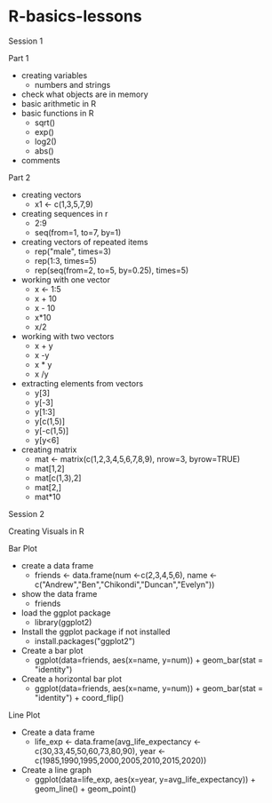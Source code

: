 # R-basics-lessons

Session 1

Part 1 
- creating variables
    - numbers and strings
- check what objects are in memory
- basic arithmetic in R
- basic functions in R
    - sqrt()
    - exp()
    - log2()
    - abs()
 - comments

Part 2
- creating vectors
    - x1 <- c(1,3,5,7,9)
- creating sequences in r
    - 2:9
    - seq(from=1, to=7, by=1)
- creating vectors of repeated items
    - rep("male", times=3)
    - rep(1:3, times=5)
    - rep(seq(from=2, to=5, by=0.25), times=5)
- working with one vector
    - x <- 1:5
    -  x + 10
    -  x - 10
    -  x*10
    -  x/2
- working with two vectors
    - x + y
    - x -y
    - x * y
    - x /y
- extracting elements from vectors
    - y[3]
    - y[-3]
    - y[1:3]
    - y[c(1,5)]
    - y[-c(1,5)]
    - y[y<6]
- creating matrix
    - mat <- matrix(c(1,2,3,4,5,6,7,8,9), nrow=3, byrow=TRUE)
    -  mat[1,2]
    -  mat[c(1,3),2]
    -  mat[2,]
    -  mat*10

Session 2 

Creating Visuals in R 

Bar Plot
- create a data frame 
    - friends <- data.frame(num <-c(2,3,4,5,6), name <-c("Andrew","Ben","Chikondi","Duncan","Evelyn"))
- show the data frame 
    - friends
- load the ggplot package
    - library(ggplot2)
- Install the ggplot package if not installed
    - install.packages("ggplot2")
- Create a bar plot
    - ggplot(data=friends, aes(x=name, y=num)) + geom_bar(stat = "identity")
- Create a horizontal bar plot
    - ggplot(data=friends, aes(x=name, y=num)) + geom_bar(stat = "identity") + coord_flip()

Line Plot

- Create a data frame
    - life_exp <- data.frame(avg_life_expectancy <-c(30,33,45,50,60,73,80,90), year <-c(1985,1990,1995,2000,2005,2010,2015,2020))
- Create a line graph
    - ggplot(data=life_exp, aes(x=year, y=avg_life_expectancy)) + geom_line() + geom_point()  
